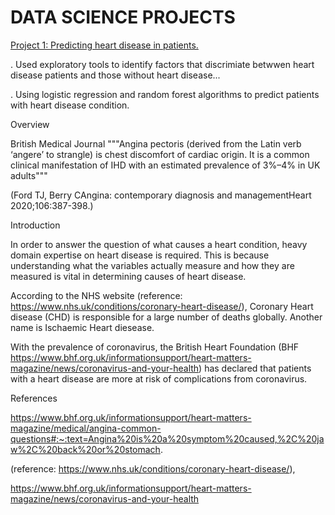 # DATA SCIENCE PROJECTS

[Project 1: Predicting heart disease in patients.](https://github.com/Judedatascientist/Jude_Portfolio)

. Used exploratory tools to identify factors that discrimiate betwwen heart disease patients and those without heart disease...

. Using logistic regression and random forest algorithms to predict patients with heart disease condition.

Overview 


British Medical Journal """Angina pectoris (derived from the Latin verb ‘angere’ to strangle) is chest discomfort of cardiac origin. It is a common clinical manifestation of IHD with an estimated prevalence of 3%–4% in UK adults"""

(Ford TJ, Berry CAngina: contemporary diagnosis and managementHeart 2020;106:387-398.)

Introduction

In order to answer the question of what causes a heart condition, heavy domain expertise on heart disease is required. This is because understanding what the variables actually measure and how they are measured is vital in determining causes of heart disease.

According to the NHS website (reference: https://www.nhs.uk/conditions/coronary-heart-disease/), Coronary Heart disease (CHD) is responsible for a large number of deaths globally. Another name is Ischaemic Heart diesease.

With the prevalence of coronavirus, the British Heart Foundation (BHF https://www.bhf.org.uk/informationsupport/heart-matters-magazine/news/coronavirus-and-your-health) has declared that patients with a heart disease are more at risk of complications from coronavirus.

References

https://www.bhf.org.uk/informationsupport/heart-matters-magazine/medical/angina-common-questions#:~:text=Angina%20is%20a%20symptom%20caused,%2C%20jaw%2C%20back%20or%20stomach.

(reference: https://www.nhs.uk/conditions/coronary-heart-disease/),

https://www.bhf.org.uk/informationsupport/heart-matters-magazine/news/coronavirus-and-your-health
